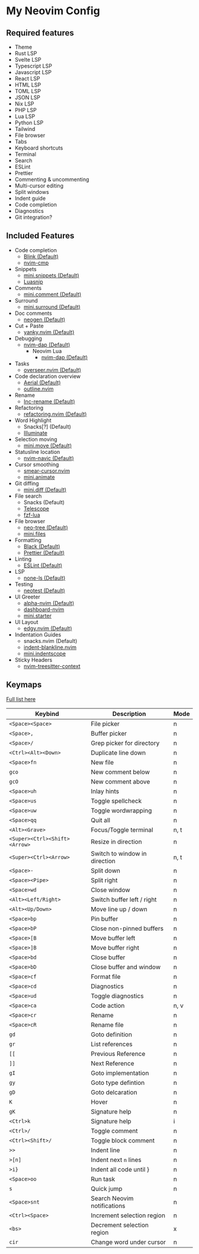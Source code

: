 # My Neovim Config

## Required features

- Theme
- Rust LSP
- Svelte LSP
- Typescript LSP
- Javascript LSP
- React LSP
- HTML LSP
- TOML LSP
- JSON LSP
- Nix LSP
- PHP LSP
- Lua LSP
- Python LSP
- Tailwind
- File browser
- Tabs
- Keyboard shortcuts
- Terminal
- Search
- ESLint
- Prettier
- Commenting & uncommenting
- Multi-cursor editing
- Split windows
- Indent guide
- Code completion
- Diagnostics
- Git integration?

## Included Features

- Code completion
  - [Blink (Default)](https://www.lazyvim.org/extras/coding/blink)
  - [nvim-cmp](https://www.lazyvim.org/extras/coding/nvim-cmp)
- Snippets
  - [mini.snippets (Default)](https://www.lazyvim.org/extras/coding/mini-snippets)
  - [Luasnip](https://www.lazyvim.org/extras/coding/luasnip)
- Comments
  - [mini.comment (Default)](https://www.lazyvim.org/extras/coding/mini-comment)
- Surround
  - [mini.surround (Default)](https://www.lazyvim.org/extras/coding/mini-surround)
- Doc comments
  - [neogen (Default)](https://www.lazyvim.org/extras/coding/neogen)
- Cut + Paste
  - [yanky.nvim (Default)](https://www.lazyvim.org/extras/coding/yanky)
- Debugging
  - [nvim-dap (Default)](https://www.lazyvim.org/extras/dap/core)
    - Neovim Lua
      - [nvim-dap (Default)](https://www.lazyvim.org/extras/dap/nlua)
- Tasks
  - [overseer.nvim (Default)](https://www.lazyvim.org/extras/editor/overseer)
- Code declaration overview
  - [Aerial (Default)](https://www.lazyvim.org/extras/editor/aerial)
  - [outline.nvim](https://github.com/hedyhli/outline.nvim)
- Rename
  - [Inc-rename (Default)](https://www.lazyvim.org/extras/editor/inc-rename)
- Refactoring
  - [refactoring.nvim (Default)](https://www.lazyvim.org/extras/editor/refactoring)
- Word Highlight
  - Snacks[?] (Default)
  - [Illuminate](https://www.lazyvim.org/extras/editor/illuminate)
- Selection moving
  - [mini.move (Default)](https://github.com/echasnovski/mini.move)
- Statusline location
  - [nvim-navic (Default)](https://www.lazyvim.org/extras/editor/navic)
- Cursor smoothing
  - [smear-cursor.nvim](https://www.lazyvim.org/extras/ui/smear-cursor)
  - [mini.animate](https://www.lazyvim.org/extras/ui/mini-animate)
- Git diffing
  - [mini.diff (Default)](https://www.lazyvim.org/extras/editor/mini-diff)
- File search
  - Snacks (Default)
  - [Telescope](https://www.lazyvim.org/extras/editor/telescope)
  - [fzf-lua](https://www.lazyvim.org/extras/editor/fzf)
- File browser
  - [neo-tree (Default)](https://www.lazyvim.org/extras/editor/neo-tree)
  - [mini.files](https://github.com/echasnovski/mini.files)
- Formatting
  - [Black (Default)](https://www.lazyvim.org/extras/formatting/black)
  - [Prettier (Default)](https://www.lazyvim.org/extras/formatting/prettier)
- Linting
  - [ESLint (Default)](https://www.lazyvim.org/extras/linting/eslint)
- LSP
  - [none-ls (Default)](https://www.lazyvim.org/extras/lsp/none-ls)
- Testing
  - [neotest (Default)](https://www.lazyvim.org/extras/test/core)
- UI Greeter
  - [alpha-nvim (Default)](https://www.lazyvim.org/extras/ui/alpha)
  - [dashboard-nvim](https://www.lazyvim.org/extras/ui/dashboard-nvim)
  - [mini.starter](https://github.com/echasnovski/mini.starter)
- UI Layout
  - [edgy.nvim (Default)](https://www.lazyvim.org/extras/ui/edgy)
- Indentation Guides
  - snacks.nvim (Default)
  - [indent-blankline.nvim](https://www.lazyvim.org/extras/ui/indent-blankline)
  - [mini.indentscope](https://github.com/echasnovski/mini.indentscope)
- Sticky Headers
  - [nvim-treesitter-context](https://www.lazyvim.org/extras/ui/treesitter-context)

## Keymaps

[Full list here](https://www.lazyvim.org/keymaps#snacksnvim)

| Keybind                       | Description                   | Mode |
| ----------------------------- | ----------------------------- | ---- |
| `<Space><Space>`              | File picker                   | n    |
| `<Space>,`                    | Buffer picker                 | n    |
| `<Space>/`                    | Grep picker for directory     | n    |
| `<Ctrl><Alt><Down>`           | Duplicate line down           | n    |
| `<Space>fn`                   | New file                      | n    |
| `gco`                         | New comment below             | n    |
| `gcO`                         | New comment above             | n    |
| `<Space>uh`                   | Inlay hints                   | n    |
| `<Space>us`                   | Toggle spellcheck             | n    |
| `<Space>uw`                   | Toggle wordwrapping           | n    |
| `<Space>qq`                   | Quit all                      | n    |
| `<Alt><Grave>`                | Focus/Toggle terminal         | n, t |
| `<Super><Ctrl><Shift><Arrow>` | Resize in direction           | n    |
| `<Super><Ctrl><Arrow>`        | Switch to window in direction | n, t |
| `<Space>-`                    | Split down                    | n    |
| `<Space><Pipe>`               | Split right                   | n    |
| `<Space>wd`                   | Close window                  | n    |
| `<Alt><Left/Right>`           | Switch buffer left / right    | n    |
| `<Alt><Up/Down>`              | Move line up / down           | n    |
| `<Space>bp`                   | Pin buffer                    | n    |
| `<Space>bP`                   | Close non-pinned buffers      | n    |
| `<Space>[B`                   | Move buffer left              | n    |
| `<Space>]B`                   | Move buffer right             | n    |
| `<Space>bd`                   | Close buffer                  | n    |
| `<Space>bD`                   | Close buffer and window       | n    |
| `<Space>cf`                   | Format file                   | n    |
| `<Space>cd`                   | Diagnostics                   | n    |
| `<Space>ud`                   | Toggle diagnostics            | n    |
| `<Space>ca`                   | Code action                   | n, v |
| `<Space>cr`                   | Rename                        | n    |
| `<Space>cR`                   | Rename file                   | n    |
| `gd`                          | Goto definition               | n    |
| `gr`                          | List references               | n    |
| `[[`                          | Previous Reference            | n    |
| `]]`                          | Next Reference                | n    |
| `gI`                          | Goto implementation           | n    |
| `gy`                          | Goto type defintion           | n    |
| `gD`                          | Goto delcaration              | n    |
| `K`                           | Hover                         | n    |
| `gK`                          | Signature help                | n    |
| `<Ctrl>k`                     | Signature help                | i    |
| `<Ctrl>/`                     | Toggle comment                | n    |
| `<Ctrl><Shift>/`              | Toggle block comment          | n    |
| `>>`                          | Indent line                   | n    |
| `>[n]`                        | Indent next `n` lines         | n    |
| `>i}`                         | Indent all code until }       | n    |
| `<Space>oo`                   | Run task                      | n    |
| `s`                           | Quick jump                    | n    |
| `<Space>snt`                  | Search Neovim notifications   | n    |
| `<Ctrl><Space>`               | Increment selection region    | n    |
| `<bs>`                        | Decrement selection region    | x    |
| `cir`                         | Change word under cursor      | n    |

